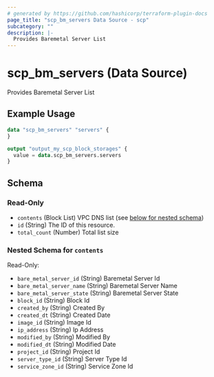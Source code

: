 ```yaml
---
# generated by https://github.com/hashicorp/terraform-plugin-docs
page_title: "scp_bm_servers Data Source - scp"
subcategory: ""
description: |-
  Provides Baremetal Server List
---
```


# scp_bm_servers (Data Source)

Provides Baremetal Server List

## Example Usage

```terraform
data "scp_bm_servers" "servers" {
}

output "output_my_scp_block_storages" {
  value = data.scp_bm_servers.servers
}
```

<!-- schema generated by tfplugindocs -->
## Schema

### Read-Only

- `contents` (Block List) VPC DNS list (see [below for nested schema](#nestedblock--contents))
- `id` (String) The ID of this resource.
- `total_count` (Number) Total list size

<a id="nestedblock--contents"></a>
### Nested Schema for `contents`

Read-Only:

- `bare_metal_server_id` (String) Baremetal Server Id
- `bare_metal_server_name` (String) Baremetal Server Name
- `bare_metal_server_state` (String) Baremetal Server State
- `block_id` (String) Block Id
- `created_by` (String) Created By
- `created_dt` (String) Created Date
- `image_id` (String) Image Id
- `ip_address` (String) Ip Address
- `modified_by` (String) Modified By
- `modified_dt` (String) Modified Date
- `project_id` (String) Project Id
- `server_type_id` (String) Server Type Id
- `service_zone_id` (String) Service Zone Id


